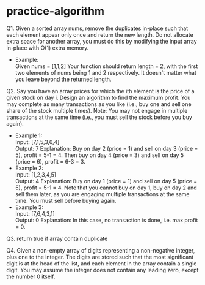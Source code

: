 # practice-algorithm

Q1. Given a sorted array nums, remove the duplicates in-place such that each element appear only once and return the new length.
Do not allocate extra space for another array, you must do this by modifying the input array in-place with O(1) extra memory.

- Example:    
  Given nums = [1,1,2] 
  Your function should return length = 2, with the first two elements of nums being 1 and 2 respectively. 
  It doesn't matter what you leave beyond the returned length. 
  
Q2. Say you have an array prices for which the ith element is the price of a given stock on day i.
    Design an algorithm to find the maximum profit. You may complete as many transactions as you like (i.e., buy one and sell one share of the stock multiple times).
    Note: You may not engage in multiple transactions at the same time (i.e., you must sell the stock before you buy again).
- Example 1:  
    Input: [7,1,5,3,6,4]  
    Output: 7 
    Explanation: Buy on day 2 (price = 1) and sell on day 3 (price = 5), profit = 5-1 = 4.
                 Then buy on day 4 (price = 3) and sell on day 5 (price = 6), profit = 6-3 = 3.
- Example 2:  
    Input: [1,2,3,4,5]  
    Output: 4 
    Explanation: Buy on day 1 (price = 1) and sell on day 5 (price = 5), profit = 5-1 = 4.
                 Note that you cannot buy on day 1, buy on day 2 and sell them later, as you are
                 engaging multiple transactions at the same time. You must sell before buying again.
- Example 3:  
    Input: [7,6,4,3,1]  
    Output: 0 
    Explanation: In this case, no transaction is done, i.e. max profit = 0.

Q3. return true if array contain duplicate

Q4. Given a non-empty array of digits representing a non-negative integer, plus one to the integer.
    The digits are stored such that the most significant digit is at the head of the list, and each element in the array contain a single digit.
    You may assume the integer does not contain any leading zero, except the number 0 itself.
